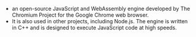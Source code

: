 - an open-source JavaScript and WebAssembly engine developed by The Chromium Project for the Google Chrome web browser.
- It is also used in other projects, including Node.js. The engine is written in C++ and is designed to execute JavaScript code at high speeds.